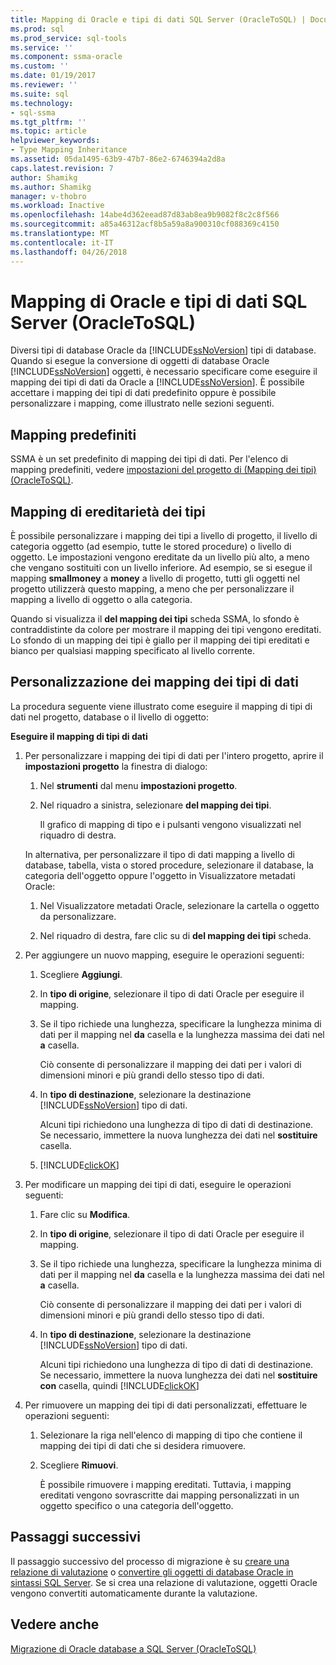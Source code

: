 ```yaml
---
title: Mapping di Oracle e tipi di dati SQL Server (OracleToSQL) | Documenti Microsoft
ms.prod: sql
ms.prod_service: sql-tools
ms.service: ''
ms.component: ssma-oracle
ms.custom: ''
ms.date: 01/19/2017
ms.reviewer: ''
ms.suite: sql
ms.technology:
- sql-ssma
ms.tgt_pltfrm: ''
ms.topic: article
helpviewer_keywords:
- Type Mapping Inheritance
ms.assetid: 05da1495-63b9-47b7-86e2-6746394a2d8a
caps.latest.revision: 7
author: Shamikg
ms.author: Shamikg
manager: v-thobro
ms.workload: Inactive
ms.openlocfilehash: 14abe4d362eead87d83ab8ea9b9082f8c2c8f566
ms.sourcegitcommit: a85a46312acf8b5a59a8a900310cf088369c4150
ms.translationtype: MT
ms.contentlocale: it-IT
ms.lasthandoff: 04/26/2018
---
```

# <a name="mapping-oracle-and-sql-server-data-types-oracletosql"></a>Mapping di Oracle e tipi di dati SQL Server (OracleToSQL)
Diversi tipi di database Oracle da [!INCLUDE[ssNoVersion](../../includes/ssnoversion_md.md)] tipi di database. Quando si esegue la conversione di oggetti di database Oracle [!INCLUDE[ssNoVersion](../../includes/ssnoversion_md.md)] oggetti, è necessario specificare come eseguire il mapping dei tipi di dati da Oracle a [!INCLUDE[ssNoVersion](../../includes/ssnoversion_md.md)]. È possibile accettare i mapping dei tipi di dati predefinito oppure è possibile personalizzare i mapping, come illustrato nelle sezioni seguenti.  
  
## <a name="default-mappings"></a>Mapping predefiniti  
SSMA è un set predefinito di mapping dei tipi di dati. Per l'elenco di mapping predefiniti, vedere [impostazioni del progetto di &#40;Mapping dei tipi&#41; &#40;OracleToSQL&#41;](../../ssma/oracle/project-settings-type-mapping-oracletosql.md).  
  
## <a name="type-mapping-inheritance"></a>Mapping di ereditarietà dei tipi  
È possibile personalizzare i mapping dei tipi a livello di progetto, il livello di categoria oggetto (ad esempio, tutte le stored procedure) o livello di oggetto. Le impostazioni vengono ereditate da un livello più alto, a meno che vengano sostituiti con un livello inferiore. Ad esempio, se si esegue il mapping **smallmoney** a **money** a livello di progetto, tutti gli oggetti nel progetto utilizzerà questo mapping, a meno che per personalizzare il mapping a livello di oggetto o alla categoria.  
  
Quando si visualizza il **del mapping dei tipi** scheda SSMA, lo sfondo è contraddistinte da colore per mostrare il mapping dei tipi vengono ereditati. Lo sfondo di un mapping dei tipi è giallo per il mapping dei tipi ereditati e bianco per qualsiasi mapping specificato al livello corrente.  
  
## <a name="customizing-data-type-mappings"></a>Personalizzazione dei mapping dei tipi di dati  
La procedura seguente viene illustrato come eseguire il mapping di tipi di dati nel progetto, database o il livello di oggetto:  
  
**Eseguire il mapping di tipi di dati**  
  
1.  Per personalizzare i mapping dei tipi di dati per l'intero progetto, aprire il **impostazioni progetto** la finestra di dialogo:  
  
    1.  Nel **strumenti** dal menu **impostazioni progetto**.  
  
    2.  Nel riquadro a sinistra, selezionare **del mapping dei tipi**.  
  
        Il grafico di mapping di tipo e i pulsanti vengono visualizzati nel riquadro di destra.  
  
    In alternativa, per personalizzare il tipo di dati mapping a livello di database, tabella, vista o stored procedure, selezionare il database, la categoria dell'oggetto oppure l'oggetto in Visualizzatore metadati Oracle:  
  
    1.  Nel Visualizzatore metadati Oracle, selezionare la cartella o oggetto da personalizzare.  
  
    2.  Nel riquadro di destra, fare clic su di **del mapping dei tipi** scheda.  
  
2.  Per aggiungere un nuovo mapping, eseguire le operazioni seguenti:  
  
    1.  Scegliere **Aggiungi**.  
  
    2.  In **tipo di origine**, selezionare il tipo di dati Oracle per eseguire il mapping.  
  
    3.  Se il tipo richiede una lunghezza, specificare la lunghezza minima di dati per il mapping nel **da** casella e la lunghezza massima dei dati nel **a** casella.  
  
        Ciò consente di personalizzare il mapping dei dati per i valori di dimensioni minori e più grandi dello stesso tipo di dati.  
  
    4.  In **tipo di destinazione**, selezionare la destinazione [!INCLUDE[ssNoVersion](../../includes/ssnoversion_md.md)] tipo di dati.  
  
        Alcuni tipi richiedono una lunghezza di tipo di dati di destinazione. Se necessario, immettere la nuova lunghezza dei dati nel **sostituire** casella.  
  
    5.  [!INCLUDE[clickOK](../../includes/clickok_md.md)]  
  
3.  Per modificare un mapping dei tipi di dati, eseguire le operazioni seguenti:  
  
    1.  Fare clic su **Modifica**.  
  
    2.  In **tipo di origine**, selezionare il tipo di dati Oracle per eseguire il mapping.  
  
    3.  Se il tipo richiede una lunghezza, specificare la lunghezza minima di dati per il mapping nel **da** casella e la lunghezza massima dei dati nel **a** casella.  
  
        Ciò consente di personalizzare il mapping dei dati per i valori di dimensioni minori e più grandi dello stesso tipo di dati.  
  
    4.  In **tipo di destinazione**, selezionare la destinazione [!INCLUDE[ssNoVersion](../../includes/ssnoversion_md.md)] tipo di dati.  
  
        Alcuni tipi richiedono una lunghezza di tipo di dati di destinazione. Se necessario, immettere la nuova lunghezza dei dati nel **sostituire con** casella, quindi [!INCLUDE[clickOK](../../includes/clickok_md.md)]  
  
4.  Per rimuovere un mapping dei tipi di dati personalizzati, effettuare le operazioni seguenti:  
  
    1.  Selezionare la riga nell'elenco di mapping di tipo che contiene il mapping dei tipi di dati che si desidera rimuovere.  
  
    2.  Scegliere **Rimuovi**.  
  
        È possibile rimuovere i mapping ereditati. Tuttavia, i mapping ereditati vengono sovrascritte dai mapping personalizzati in un oggetto specifico o una categoria dell'oggetto.  
  
## <a name="next-steps"></a>Passaggi successivi  
Il passaggio successivo del processo di migrazione è su [creare una relazione di valutazione](http://msdn.microsoft.com/en-us/4de9bcf6-1346-4740-87f9-7f24a8226357) o [convertire gli oggetti di database Oracle in sintassi SQL Server](http://msdn.microsoft.com/en-us/e021182d-31da-443d-b110-937f5db27272). Se si crea una relazione di valutazione, oggetti Oracle vengono convertiti automaticamente durante la valutazione.  
  
## <a name="see-also"></a>Vedere anche  
[Migrazione di Oracle database a SQL Server &#40;OracleToSQL&#41;](../../ssma/oracle/migrating-oracle-databases-to-sql-server-oracletosql.md)  
  
